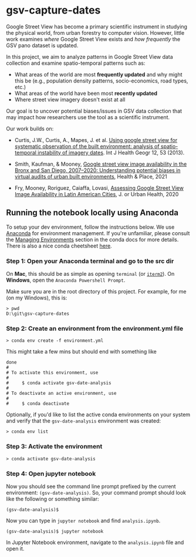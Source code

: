 # gsv-capture-dates
Google Street View has become a primary scientific instrument in studying the physical world, from urban forestry to computer vision. However, little work examines *where* Google Street View exists and *how frequently* the GSV pano dataset is updated.

In this project, we aim to analyze patterns in Google Street View data collection and examine spatio-temporal patterns such as:

- What areas of the world are most **frequently updated** and why might this be (e.g., population density patterns, socio-economics, road types, etc.)
- What areas of the world have been most **recently updated**
- Where street view imagery doesn't exist at all

Our goal is to uncover potential biases/issues in GSV data collection that may impact how researchers use the tool as a scientific instrument.

Our work builds on:

- Curtis, J.W., Curtis, A., Mapes, J. et al. [Using google street view for systematic observation of the built environment: analysis of spatio-temporal instability of imagery dates](https://doi.org/10.1186/1476-072X-12-53). Int J Health Geogr 12, 53 (2013). 

- Smith, Kaufman, & Mooney, [Google street view image availability in the Bronx and San Diego, 2007–2020: Understanding potential biases in virtual audits of urban built environments](https://www.sciencedirect.com/science/article/abs/pii/S1353829221001970), Health & Place, 2021
- Fry, Mooney, Roriguez, Caiaffa, Lovasi, [Assessing Google Street View Image Availability in Latin American Cities](https://link.springer.com/article/10.1007/s11524-019-00408-7), J. or Urban Health, 2020

## Running the notebook locally using Anaconda 
To setup your dev environment, follow the instructions below. We use [Anaconda](https://www.anaconda.com/) for environment management. If you're unfamiliar, please consult the [Managing Environments](https://docs.conda.io/projects/conda/en/latest/user-guide/tasks/manage-environments.html) section in the conda docs for more details. There is also a nice conda cheetsheet [here](https://docs.conda.io/projects/conda/en/4.6.0/_downloads/52a95608c49671267e40c689e0bc00ca/conda-cheatsheet.pdf).

### Step 1: Open your Anaconda terminal and go to the src dir
On **Mac**, this should be as simple as opening `terminal` (or [`iterm2`](https://iterm2.com/)). On **Windows**, open the `Anaconda Powershell Prompt`.

Make sure you are in the root directory of this project. For example, for me (on my Windows), this is:

```
> pwd
D:\git\gsv-capture-dates
```

### Step 2: Create an environment from the environment.yml file

```
> conda env create -f environment.yml
```

This might take a few mins but should end with something like

```
done
#
# To activate this environment, use
#
#     $ conda activate gsv-date-analysis
#
# To deactivate an active environment, use
#
#     $ conda deactivate
```

Optionally, if you'd like to list the active conda environments on your system and verify that the `gsv-date-analysis` environment was created:

```
> conda env list
```

### Step 3: Activate the environment

```
> conda activate gsv-date-analysis
```

### Step 4: Open jupyter notebook
Now you should see the command line prompt prefixed by the current environment: `(gsv-date-analysis)`. So, your command prompt should look like the following or something similar:

```
(gsv-date-analysis)$
```

Now you can type in `jupyter notebook` and find `analysis.ipynb`. 

```
(gsv-date-analysis)$ jupyter notebook
```

In Jupyter Notebook environment, navigate to the `analysis.ipynb` file and open it.

